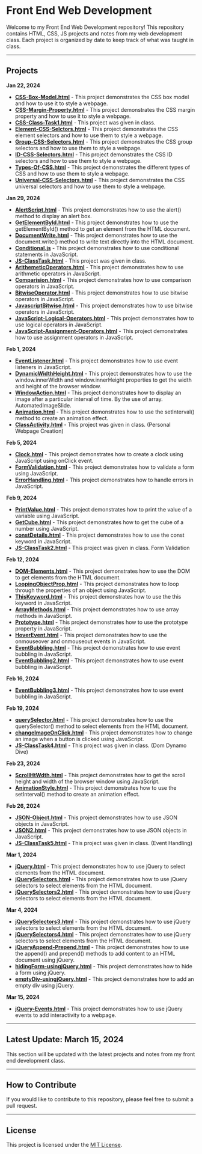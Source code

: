 # Front End Web Development

Welcome to my Front End Web Development repository! This repository contains HTML, CSS, JS projects and notes from my web development class. Each project is organized by date to keep track of what was taught in class.

---

## Projects

**Jan 22, 2024**
- **[CSS-Box-Model.html](CSS-Box-Model.html)** - This project demonstrates the CSS box model and how to use it to style a webpage.
- **[CSS-Margin-Property.html](CSS-Margin-Property.html)** - This project demonstrates the CSS margin property and how to use it to style a webpage.
- **[CSS-Class-Task1.html](CSS-Class-Task1.html)** - This project was given in class.
- **[Element-CSS-Selctors.html](Element-CSS-Selctors.html)** - This project demonstrates the CSS element selectors and how to use them to style a webpage.
- **[Group-CSS-Selectors.html](Group-CSS-Selectors.html)** - This project demonstrates the CSS group selectors and how to use them to style a webpage.
- **[ID-CSS-Selectors.html](ID-CSS-Selectors.html)** - This project demonstrates the CSS ID selectors and how to use them to style a webpage.
- **[Types-Of-CSS.html](Types-Of-CSS.html)** - This project demonstrates the different types of CSS and how to use them to style a webpage.
- **[Universal-CSS-Selectors.html](Universal-CSS-Selectors.html)** - This project demonstrates the CSS universal selectors and how to use them to style a webpage.

**Jan 29, 2024**
- **[AlertScript.html](AlertScript.html)** - This project demonstrates how to use the alert() method to display an alert box.
- **[GetElementById.html](GetElementById.html)** - This project demonstrates how to use the getElementById() method to get an element from the HTML document.
- **[DocumentWrite.html](DocumentWrite.html)** - This project demonstrates how to use the document.write() method to write text directly into the HTML document.
- **[Conditional.js](Conditional.js)** - This project demonstrates how to use conditional statements in JavaScript.
- **[JS-ClassTask.html](JS-ClassTask.html)** - This project was given in class.
- **[ArithemeticOperators.html](ArithemeticOperators.html)** - This project demonstrates how to use arithmetic operators in JavaScript.
- **[Comparision.html](Comparision.html)** - This project demonstrates how to use comparison operators in JavaScript.
- **[BitwiseOperator.html](BitwiseOperator.html)** - This project demonstrates how to use bitwise operators in JavaScript.
- **[JavascriptBitwise.html](JavascriptBitwise.html)** - This project demonstrates how to use bitwise operators in JavaScript.
- **[JavaScript-Logical-Operators.html](JavaScript-Logical-Operators.html)** - This project demonstrates how to use logical operators in JavaScript.
- **[JavaScript-Assignment-Operators.html](JavaScript-Assignment-Operators.html)** - This project demonstrates how to use assignment operators in JavaScript.

**Feb 1, 2024**
- **[EventListener.html](EventListener.html)** - This project demonstrates how to use event listeners in JavaScript.
- **[DynamicWidthHeight.html](DynamicWidthHeight.html)** - This project demonstrates how to use the window.innerWidth and window.innerHeight properties to get the width and height of the browser window.
- **[WindowAction.html](WindowAction.html)** - This project demonstrates how to display an image after a particular interval of time. By the use of array. AutomatedImageSlide.
- **[Animation.html](Animation.html)** - This project demonstrates how to use the setInterval() method to create an animation effect.
- **[ClassActivity.html](ClassActivity.html)** - This project was given in class. (Personal Webpage Creation)

**Feb 5, 2024**
- **[Clock.html](Clock.html)** - This project demonstrates how to create a clock using JavaScript using onClick event.
- **[FormValidation.html](FormValidation.html)** - This project demonstrates how to validate a form using JavaScript.
- **[ErrorHandling.html](ErrorHandling.html)** - This project demonstrates how to handle errors in JavaScript.

**Feb 9, 2024**
- **[PrintValue.html](PrintValue.html)** - This project demonstrates how to print the value of a variable using JavaScript.
- **[GetCube.html](GetCube.html)** - This project demonstrates how to get the cube of a number using JavaScript.
- **[constDetails.html](constDetails.html)** - This project demonstrates how to use the const keyword in JavaScript.
- **[JS-ClassTask2.html](JS-ClassTask2.html)** - This project was given in class. Form Validation

**Feb 12, 2024**
- **[DOM-Elements.html](DOM-Elements.html)** - This project demonstrates how to use the DOM to get elements from the HTML document.
- **[LoopingObjectProp.html](LoopingObjectProp.html)** - This project demonstrates how to loop through the properties of an object using JavaScript.
- **[ThisKeyword.html](ThisKeyword.html)** - This project demonstrates how to use the this keyword in JavaScript.
- **[ArrayMethods.html](ArrayMethods.html)** - This project demonstrates how to use array methods in JavaScript.
- **[Prototype.html](Prototype.html)** - This project demonstrates how to use the prototype property in JavaScript.
- **[HoverEvent.html](HoverEvent.html)** - This project demonstrates how to use the onmouseover and onmouseout events in JavaScript.
- **[EventBubbling.html](EventBubbling.html)** - This project demonstrates how to use event bubbling in JavaScript.
- **[EventBubbling2.html](EventBubbling2.html)** - This project demonstrates how to use event bubbling in JavaScript.

**Feb 16, 2024**
- **[EventBubbling3.html](EventBubbling3.html)** - This project demonstrates how to use event bubbling in JavaScript.

**Feb 19, 2024**
- **[querySelector.html](querySelector.html)** - This project demonstrates how to use the querySelector() method to select elements from the HTML document.
- **[changeImageOnClick.html](changeImageOnClick.html)** - This project demonstrates how to change an image when a button is clicked using JavaScript.
- **[JS-ClassTask4.html](JS-ClassTask4.html)** - This project was given in class. (Dom Dynamo Dive)

**Feb 23, 2024**
- **[ScrollHtWdth.html](ScrollHtWdth.html)** - This project demonstrates how to get the scroll height and width of the browser window using JavaScript.
- **[AnimationStyle.html](AnimationStyle.html)** - This project demonstrates how to use the setInterval() method to create an animation effect.

**Feb 26, 2024**
- **[JSON-Object.html](JSON-Object.html)** - This project demonstrates how to use JSON objects in JavaScript.
- **[JSON2.html](JSON2.html)** - This project demonstrates how to use JSON objects in JavaScript.
- **[JS-ClassTask5.html](JS-ClassTask5.html)** - This project was given in class. (Event Handling)

**Mar 1, 2024**
- **[jQuery.html](jQuery.html)** - This project demonstrates how to use jQuery to select elements from the HTML document.
- **[jQuerySelectors.html](jQuerySelectors.html)** - This project demonstrates how to use jQuery selectors to select elements from the HTML document.
- **[jQuerySelectors2.html](jQuerySelectors2.html)** - This project demonstrates how to use jQuery selectors to select elements from the HTML document.


**Mar 4, 2024**
- **[jQuerySelectors3.html](jQuerySelectors3.html)** - This project demonstrates how to use jQuery selectors to select elements from the HTML document.
- **[jQuerySelectors4.html](jQuerySelectors4.html)** - This project demonstrates how to use jQuery selectors to select elements from the HTML document.
- **[jQueryAppend-Prepend.html](jQueryAppend-Prepend.html)** - This project demonstrates how to use the append() and prepend() methods to add content to an HTML document using jQuery.
- **[hidingForm-usingjQuery.html](hidingForm-usingjQuery.html)** - This project demonstrates how to hide a form using jQuery.
- **[emptyDiv-usingjQuery.html](emptyDiv-usingjQuery.html)** - This project demonstrates how to add an empty div using jQuery.

**Mar 15, 2024**
- **[jQuery-Events.html](jQuery-Events.html)** - This project demonstrates how to use jQuery events to add interactivity to a webpage.

---

## Latest Update: March 15, 2024
This section will be updated with the latest projects and notes from my front end development class.

---

## How to Contribute
If you would like to contribute to this repository, please feel free to submit a pull request.

---

## License
This project is licensed under the [MIT License](LICENSE).
